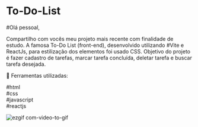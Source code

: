 # To-Do-List
#Olá pessoal,

Compartilho com vocês meu projeto mais recente com finalidade de estudo. A famosa To-Do List (front-end), desenvolvido utilizando #Vite e ReactJs, para estilização dos elementos foi usado CSS.
Objetivo do projeto é fazer cadastro de tarefas, marcar tarefa concluída, deletar tarefa e buscar tarefa desejada.

🔨 Ferramentas utilizadas:

#html<br/>
#css<br/>
#javascript<br/>
#reactjs<br/>

![ezgif com-video-to-gif](https://github.com/Liano72/To-Do-List/assets/89361754/e2e8da8c-7b22-4f4b-a92f-99e672ad8730)
